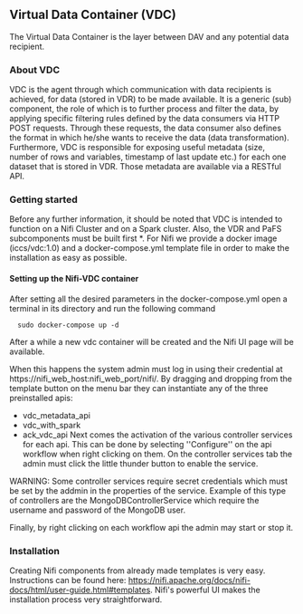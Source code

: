 ## Virtual Data Container (VDC)
The Virtual Data Container is the layer between DAV and any potential data recipient.

### About VDC
VDC is the agent through which communication with data recipients is achieved, for data (stored in VDR) to be made available. Ιt is a generic (sub) component, the role of which is to further process and filter the data, by applying specific filtering rules defined by the data consumers via HTTP POST requests. Through these requests, the data consumer also defines the format in which he/she wants to receive the data (data transformation). Furthermore, VDC is responsible for exposing useful metadata (size, number of rows and variables, timestamp of last update etc.) for each one dataset that is stored in VDR. Those metadata are available via a RESTful API.

### Getting started
Before any further information, it should be noted that VDC is intended to function on a Nifi Cluster and on a Spark cluster. Also, the VDR and PaFS subcomponents must be built first *. For Nifi we provide a docker image (iccs/vdc:1.0) and a docker-compose.yml template file in order to make the installation as easy as possible.

#### Setting up the Nifi-VDC container
After setting all the desired parameters in the docker-compose.yml open a terminal in its directory and run the following command
```
  sudo docker-compose up -d
````
After a while a new vdc container will be created and the Nifi UI page will be available.

When this happens the system admin must log in using their credential at https://nifi_web_host:nifi_web_port/nifi/. By dragging and dropping from the template button on the menu bar they can instantiate any of the three preinstalled apis:
- vdc_metadata_api
- vdc_with_spark
- ack_vdc_api
Next comes the activation of the various controller services for each api. This can be done by selecting ''Configure'' on the api workflow when right clicking on them. On the controller services tab the admin must click the little thunder button to enable the service.

WARNING: Some controller services require secret credentials which must be set by the addmin in the properties of the service. Example of this type of controllers are the MongoDBControllerService which require the username and password of the MongoDB user.

Finally, by right clicking on each workflow api the admin may start or stop it.

### Installation
Creating Nifi components from already made templates is very easy. Instructions can be found here: https://nifi.apache.org/docs/nifi-docs/html/user-guide.html#templates. Nifi's powerful UI makes the installation process very straightforward.
